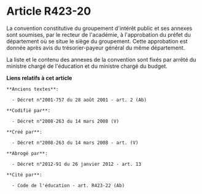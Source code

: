 # Article R423-20

La convention constitutive du groupement d'intérêt public et ses annexes sont soumises, par le recteur de l'académie, à
l'approbation du préfet du département où se situe le siège du groupement. Cette approbation est donnée après avis du
trésorier-payeur général du même département.

La liste et le contenu des annexes de la convention sont fixés par arrêté du ministre chargé de l'éducation et du ministre
chargé du budget.

**Liens relatifs à cet article**

	**Anciens textes**:

	  - Décret n°2001-757 du 28 août 2001 - art. 2 (Ab)

	**Codifié par**:

	  - Décret n°2008-263 du 14 mars 2008 (V)

	**Créé par**:

	  - Décret n°2008-263 du 14 mars 2008 - art. (V)

	**Abrogé par**:

	  - Décret n°2012-91 du 26 janvier 2012 - art. 13

	**Cité par**:

	  - Code de l'éducation - art. R423-22 (Ab)
